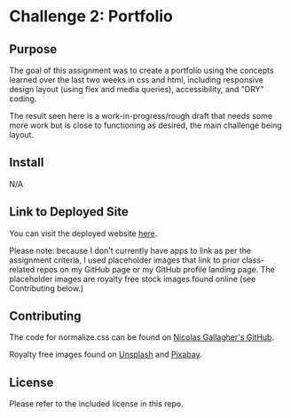 # Challenge 2: Portfolio

## Purpose
The goal of this assignment was to create a portfolio using the concepts learned over the last two weeks in css and html, including responsive design layout (using flex and media queries), accessibility, and "DRY" coding.

The result seen here is a work-in-progress/rough draft that needs some more work but is close to functioning as desired, the main challenge being layout. 

## Install
N/A

## Link to Deployed Site
You can visit the deployed website [here](https://sar-kat-hop.github.io/skh-portfolio/).

Please note: because I don't currently have apps to link as per the assignment criteria, I used placeholder images that link to prior class-related repos on my GitHub page or my GitHub profile landing page. The placeholder images are royalty free stock images found online (see Contributing below.)

## Contributing
The code for normalize.css can be found on [Nicolas Gallagher's GitHub](github.com/necolas/normalize.css).

Royalty free images found on [Unsplash](https://unsplash.com/) and [Pixabay](https://pixabay.com/).

## License
Please refer to the included license in this repo.
